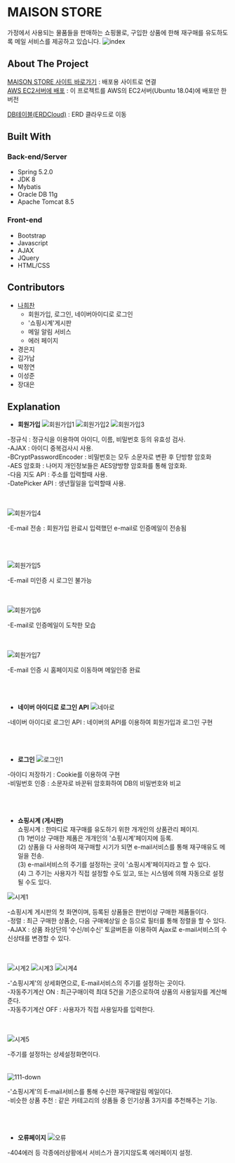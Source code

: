 <!-- 관리자아이디 admin
     관리자비밀번호 qwe123!

    유저아이디 qwer1234
    유저비밀번호 qwer1234!  
    
    프로젝트관련 구글 아이디 maisonRclass@google.com
                     비밀번호 maison123! 
    
    상품들의 사진 저장한 곳 : nhchihi의 네이버블로그
    -->

# MAISON STORE
 
가정에서 사용되는 물품들을 판매하는 쇼핑몰로, 구입한 상품에 한해 재구매를 유도하도록 메일 서비스를 제공하고 있습니다.
![index](https://user-images.githubusercontent.com/33804909/109511298-3da19b00-7ae6-11eb-8917-cbd4e45481df.PNG)

## About The Project

[MAISON STORE 사이트 바로가기](http://rclass.iptime.org:9999/20AM_MAISON_final/) : 배포용 사이트로 연결  
[AWS EC2서버에 배포](http://54.180.118.180:8080/maisonHeechan/) : 이 프로젝트를 AWS의 EC2서버(Ubuntu 18.04)에 배포만 한 버전

[DB테이블(ERDCloud)](https://www.erdcloud.com/d/xXG7BEH2ykMKEKYHz) : ERD 클라우드로 이동

## Built With

### Back-end/Server

- Spring 5.2.0
- JDK 8
- Mybatis  
- Oracle DB 11g
- Apache Tomcat 8.5

### Front-end
 
- Bootstrap
- Javascript
- AJAX
- JQuery
- HTML/CSS   

## Contributors

- [나희찬](https://github.com/naheechan)
  - 회원가입, 로그인, 네이버아이디로 로그인
  - '쇼핑시계'게시판
  - 메일 알림 서비스
  - 에러 페이지
- 경은지
- 김가남
- 박정연
- 이성준
- 장대은

## Explanation

- **회원가입**
![회원가입1](https://user-images.githubusercontent.com/33804909/111795884-f8190680-890a-11eb-809d-9061bf997e44.PNG)
![회원가입2](https://user-images.githubusercontent.com/33804909/111796465-8bead280-890b-11eb-99c0-f25b52e3a72d.PNG)
![회원가입3](https://user-images.githubusercontent.com/33804909/111796499-94dba400-890b-11eb-9f34-a0e8809b0d20.PNG)

-정규식 : 정규식을 이용하여 아이디, 이름, 비밀번호 등의 유효성 검사.    
-AJAX : 아이디 중복검사시 사용.    
-BCryptPasswordEncoder : 비밀번호는 모두 소문자로 변환 후 단방향 암호화    
-AES 암호화 : 나머지 개인정보들은 AES양방향 암호화를 통해 암호화.    
-다음 지도 API : 주소를 입력할때 사용.    
-DatePicker API : 생년월일을 입력할때 사용.<br><br><br>

![회원가입4](https://user-images.githubusercontent.com/33804909/111803345-4f6ea500-8912-11eb-843f-e631193bcfcd.PNG)

-E-mail 전송 : 회원가입 완료시 입력했던 e-mail로 인증메일이 전송됨<br><br><br><br>
   
![회원가입5](https://user-images.githubusercontent.com/33804909/111805235-2fd87c00-8914-11eb-9d60-19b9a85a7937.PNG)

-E-mail 미인증 시 로그인 불가능<br><br><br>

![회원가입6](https://user-images.githubusercontent.com/33804909/111805377-4c74b400-8914-11eb-838a-9f3ffe7c6946.PNG)

-E-mail로 인증메일이 도착한 모습<br><br><br>

![회원가입7](https://user-images.githubusercontent.com/33804909/111805523-729a5400-8914-11eb-9e60-4d3441ef1173.PNG)

-E-mail 인증 시 홈페이지로 이동하며 메일인증 완료<br><br><br><br>

- **네이버 아이디로 로그인 API**
![네아로](https://user-images.githubusercontent.com/33804909/111809442-54365780-8918-11eb-94d5-fc56a1eefa7b.PNG)

-네이버 아이디로 로그인 API : 네이버의 API를 이용하여 회원가입과 로그인 구현<br><br><br><br>

- **로그인**
![로그인1](https://user-images.githubusercontent.com/33804909/111808190-1c7ae000-8917-11eb-9427-ffc93ba1fae9.PNG)

-아이디 저장하기 : Cookie를 이용하여 구현    
-비밀번호 인증 : 소문자로 바꾼뒤 암호화하여 DB의 비밀번호와 비교<br><br><br><br>

- **쇼핑시계 (게시판)**     
쇼핑시계 : 한마디로 재구매를 유도하기 위한 개개인의 상품관리 페이지.    
           (1) 1번이상 구매한 제품은 개개인의 '쇼핑시계'페이지에 등록.    
           (2) 상품을 다 사용하여 재구매할 시기가 되면 e-mail서비스를 통해 재구매유도 메일을 전송.    
           (3) e-mail서비스의 주기를 설정하는 곳이 '쇼핑시계'페이지라고 할 수 있다.    
           (4) 그 주기는 사용자가 직접 설정할 수도 있고, 또는 시스템에 의해 자동으로 설정될 수도 있다.    
           
![시계1](https://user-images.githubusercontent.com/33804909/111811917-e4759c00-891a-11eb-8365-1034c2429c8b.PNG)

-쇼핑시계 게시판의 첫 화면이며, 등록된 상품들은 한번이상 구매한 제품들이다.    
-정렬 : 최근 구매한 상품순, 다음 구매예상일 순 등으로 필터를 통해 정렬을 할 수 있다.    
-AJAX : 상품 좌상단의 '수신/비수신' 토글버튼을 이용하여 Ajax로 e-mail서비스의 수신상태를 변경할 수 있다. <br><br><br>

![시계2](https://user-images.githubusercontent.com/33804909/111812655-af1d7e00-891b-11eb-807a-28ac9a0f526f.PNG)
![시계3](https://user-images.githubusercontent.com/33804909/111812796-c8bec580-891b-11eb-83e7-62d22a050bbf.PNG)
![시계4](https://user-images.githubusercontent.com/33804909/111812819-ceb4a680-891b-11eb-9af0-afe784cd6d8c.PNG)

-'쇼핑시계'의 상세화면으로, E-mail서비스의 주기를 설정하는 곳이다.    
-자동주기계산 ON : 최근구매이력 최대 5건을 기준으로하여 상품의 사용일자를 계산해준다.    
-자동주기계산 OFF : 사용자가 직접 사용일자를 입력한다.<br><br><br>

![시계5](https://user-images.githubusercontent.com/33804909/111813774-fe17e300-891c-11eb-86bb-3d0a0d6519d4.PNG)

-주기를 설정하는 상세설정화면이다.<br><br><br>
![111-down](https://user-images.githubusercontent.com/33804909/112407414-6588c500-8d59-11eb-885e-21dfba22b446.png)

-'쇼핑시계'의 E-mail서비스를 통해 수신한 재구매알림 메일이다.    
-비슷한 상품 추천 : 같은 카테고리의 상품들 중 인기상품 3가지를 추천해주는 기능.<br><br><br><br>

- **오류페이지**
![오류](https://user-images.githubusercontent.com/33804909/112008592-f6e51500-8b68-11eb-83df-ca33b6e99549.PNG)

-404에러 등 각종에러상황에서 서비스가 끊기지않도록 에러페이지 설정.<br><br><br><br>


